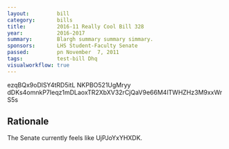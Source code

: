 ```yaml
---
layout:         bill
category:       bills
title:          2016-11 Really Cool Bill 328
year:           2016-2017
summary:        Blargh summary summary simmary.
sponsors:       LHS Student-Faculty Senate
passed:         pn November  7, 2011
tags:           test-bill Dhq
visualworkflow: true
---
```



ezqBQx9oDlSY4tRD5itL NKPBO521UgMryy dDKs4omnkP7Ieqz1mDLaoxTR2XbXV32rCjQaV9e66M4lTWHZHz3M9xxWrS5s 




Rationale
---------
The Senate currently feels like UjPJoYxYHXDK.
